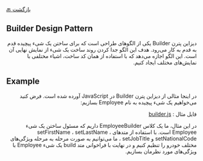 [🔙 بازگشت](../readme.md)

## Builder Design Pattern

<div align="right" dir="rtl">

دیزاین پترن Builder یکی از الگوهای طراحی است که برای ساختن یک شیء پیچیده قدم به قدم به کار می‌رود. هدف این الگو جدا کردن روند ساخت یک شیء از نمایش نهایی آن است. این الگو اجازه می‌دهد که با استفاده از همان کد ساخت، اشیاء مختلفی با نمایش‌های مختلف ایجاد کنیم.


</div>

## Example

<div align="right" dir="rtl">

در اینجا مثالی از دیزاین پترن Builder در JavaScript آورده شده است. فرض کنید می‌خواهیم یک شیء پیچیده به نام Employee بسازیم:

فایل مثال : [builder.js](./builder.js)

در این مثال، ما یک کلاس EmployeeBuilder داریم که مسئول ساختن یک شیء Employee است. با استفاده از متدهای setFirstName ، setLastName ، setNationalCode و setJobTitle ، ما می‌توانیم به صورت مرحله به مرحله ویژگی‌های مختلف خودرو را تنظیم کنیم و در نهایت با فراخوانی متد build یک شیء Employee با ویژگی‌های مورد نظرمان بسازیم.


</div>
